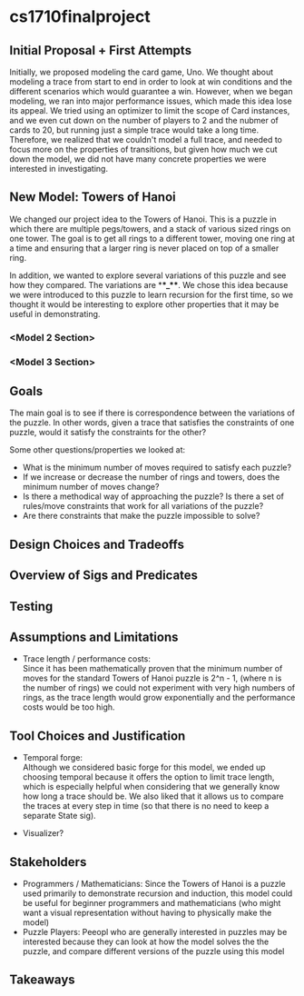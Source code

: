 # cs1710finalproject

## Initial Proposal + First Attempts

Initially, we proposed modeling the card game, Uno. We thought about modeling a trace from start to end in order to look at win conditions and the different scenarios which would guarantee a win. However, when we began modeling, we ran into major performance issues, which made this idea lose its appeal. We tried using an optimizer to limit the scope of Card instances, and we even cut down on the number of players to 2 and the nubmer of cards to 20, but running just a simple trace would take a long time. Therefore, we realized that we couldn't model a full trace, and needed to focus more on the properties of transitions, but given how much we cut down the model, we did not have many concrete properties we were interested in investigating.

## New Model: Towers of Hanoi

We changed our project idea to the Towers of Hanoi. This is a puzzle in which there are multiple pegs/towers, and a stack of various sized rings on one tower. The goal is to get all rings to a different tower, moving one ring at a time and ensuring that a larger ring is never placed on top of a smaller ring.

In addition, we wanted to explore several variations of this puzzle and see how they compared. The variations are \***\*\_\*\***. We chose this idea because we were introduced to this puzzle to learn recursion for the first time, so we thought it would be interesting to explore other properties that it may be useful in demonstrating.

### <Model 2 Section>

### <Model 3 Section>

## Goals

The main goal is to see if there is correspondence between the variations of the puzzle. In other words, given a trace that satisfies the constraints of one puzzle, would it satisfy the constraints for the other?

Some other questions/properties we looked at:

- What is the minimum number of moves required to satisfy each puzzle?
- If we increase or decrease the number of rings and towers, does the minimum number of moves change?
- Is there a methodical way of approaching the puzzle? Is there a set of rules/move constraints that work for all variations of the puzzle?
- Are there constraints that make the puzzle impossible to solve?

## Design Choices and Tradeoffs

## Overview of Sigs and Predicates

## Testing

## Assumptions and Limitations

- Trace length / performance costs: \
  Since it has been mathematically proven that the minimum number of moves for the standard Towers of Hanoi puzzle is 2^n - 1, (where n is the number of rings) we could not experiment with very high numbers of rings, as the trace length would grow exponentially and the performance costs would be too high.

## Tool Choices and Justification

- Temporal forge: \
  Although we considered basic forge for this model, we ended up choosing temporal because it offers the option to limit trace length, which is especially helpful when considering that we generally know how long a trace should be. We also liked that it allows us to compare the traces at every step in time (so that there is no need to keep a separate State sig).

- Visualizer?

## Stakeholders

- Programmers / Mathematicians: Since the Towers of Hanoi is a puzzle used primarily to demonstrate recursion and induction, this model could be useful for beginner programmers and mathematicians (who might want a visual representation without having to physically make the model)
- Puzzle Players: Peeopl who are generally interested in puzzles may be interested because they can look at how the model solves the the puzzle, and compare different versions of the puzzle using this model

## Takeaways
